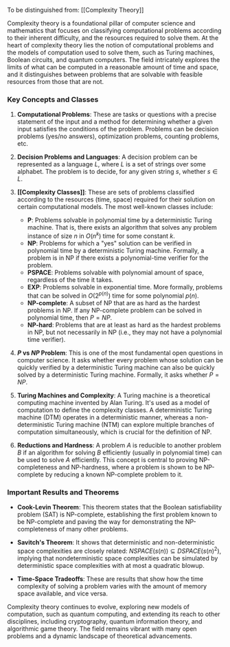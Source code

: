To be distinguished from: [[Complexity Theory]]

Complexity theory is a foundational pillar of computer science and mathematics that focuses on classifying computational problems according to their inherent difficulty, and the resources required to solve them. At the heart of complexity theory lies the notion of computational problems and the models of computation used to solve them, such as Turing machines, Boolean circuits, and quantum computers. The field intricately explores the limits of what can be computed in a reasonable amount of time and space, and it distinguishes between problems that are solvable with feasible resources from those that are not.

### Key Concepts and Classes

1. **Computational Problems**: These are tasks or questions with a precise statement of the input and a method for determining whether a given input satisfies the conditions of the problem. Problems can be decision problems (yes/no answers), optimization problems, counting problems, etc.

2. **Decision Problems and Languages**: A decision problem can be represented as a language $L$, where $L$ is a set of strings over some alphabet. The problem is to decide, for any given string $s$, whether $s \in L$.

3. **[[Complexity Classes]]**: These are sets of problems classified according to the resources (time, space) required for their solution on certain computational models. The most well-known classes include:
   - **P**: Problems solvable in polynomial time by a deterministic Turing machine. That is, there exists an algorithm that solves any problem instance of size $n$ in $O(n^k)$ time for some constant $k$.
   - **NP**: Problems for which a "yes" solution can be verified in polynomial time by a deterministic Turing machine. Formally, a problem is in NP if there exists a polynomial-time verifier for the problem.
   - **PSPACE**: Problems solvable with polynomial amount of space, regardless of the time it takes.
   - **EXP**: Problems solvable in exponential time. More formally, problems that can be solved in $O(2^{p(n)})$ time for some polynomial $p(n)$.
   - **NP-complete**: A subset of NP that are as hard as the hardest problems in NP. If any NP-complete problem can be solved in polynomial time, then $P = NP$.
   - **NP-hard**: Problems that are at least as hard as the hardest problems in NP, but not necessarily in NP (i.e., they may not have a polynomial time verifier).

4. **$P$ vs $NP$ Problem**: This is one of the most fundamental open questions in computer science. It asks whether every problem whose solution can be quickly verified by a deterministic Turing machine can also be quickly solved by a deterministic Turing machine. Formally, it asks whether $P = NP$.

5. **Turing Machines and Complexity**: A Turing machine is a theoretical computing machine invented by Alan Turing. It's used as a model of computation to define the complexity classes. A deterministic Turing machine (DTM) operates in a deterministic manner, whereas a non-deterministic Turing machine (NTM) can explore multiple branches of computation simultaneously, which is crucial for the definition of NP.

6. **Reductions and Hardness**: A problem $A$ is reducible to another problem $B$ if an algorithm for solving $B$ efficiently (usually in polynomial time) can be used to solve $A$ efficiently. This concept is central to proving NP-completeness and NP-hardness, where a problem is shown to be NP-complete by reducing a known NP-complete problem to it.

### Important Results and Theorems

- **Cook-Levin Theorem**: This theorem states that the Boolean satisfiability problem (SAT) is NP-complete, establishing the first problem known to be NP-complete and paving the way for demonstrating the NP-completeness of many other problems.
  
- **Savitch's Theorem**: It shows that deterministic and non-deterministic space complexities are closely related: $NSPACE(s(n)) \subseteq DSPACE(s(n)^2)$, implying that nondeterministic space complexities can be simulated by deterministic space complexities with at most a quadratic blowup.

- **Time-Space Tradeoffs**: These are results that show how the time complexity of solving a problem varies with the amount of memory space available, and vice versa.

Complexity theory continues to evolve, exploring new models of computation, such as quantum computing, and extending its reach to other disciplines, including cryptography, quantum information theory, and algorithmic game theory. The field remains vibrant with many open problems and a dynamic landscape of theoretical advancements.